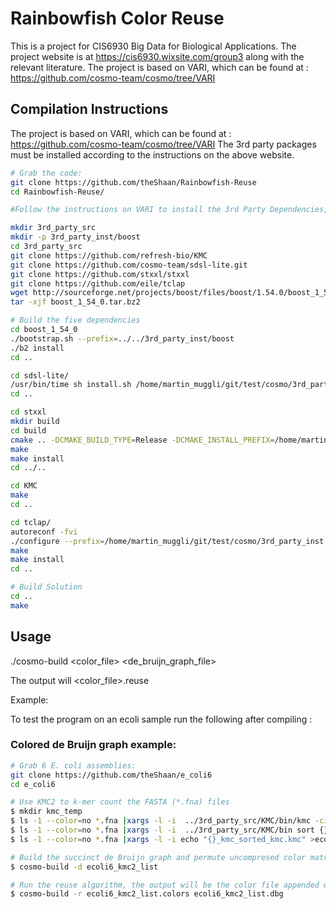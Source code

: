 # Rainbowfish Color Reuse

This is a project for CIS6930 Big Data for Biological Applications.
The project website is at https://cis6930.wixsite.com/group3 along with the relevant literature.
The project is based on VARI, which can be found at : https://github.com/cosmo-team/cosmo/tree/VARI

## Compilation Instructions
The project is based on VARI, which can be found at : https://github.com/cosmo-team/cosmo/tree/VARI
The 3rd party packages must be installed according to the instructions on the above website.

```sh
# Grab the code:
git clone https://github.com/theShaan/Rainbowfish-Reuse
cd Rainbowfish-Reuse/

#Follow the instructions on VARI to install the 3rd Party Dependencies, i.e. -

mkdir 3rd_party_src
mkdir -p 3rd_party_inst/boost
cd 3rd_party_src
git clone https://github.com/refresh-bio/KMC
git clone https://github.com/cosmo-team/sdsl-lite.git
git clone https://github.com/stxxl/stxxl
git clone https://github.com/eile/tclap
wget http://sourceforge.net/projects/boost/files/boost/1.54.0/boost_1_54_0.tar.bz2
tar -xjf boost_1_54_0.tar.bz2

# Build the five dependencies
cd boost_1_54_0
./bootstrap.sh --prefix=../../3rd_party_inst/boost
./b2 install
cd ..

cd sdsl-lite/
/usr/bin/time sh install.sh /home/martin_muggli/git/test/cosmo/3rd_party_inst
cd ..

cd stxxl
mkdir build
cd build
cmake .. -DCMAKE_BUILD_TYPE=Release -DCMAKE_INSTALL_PREFIX=/home/martin_muggli/git/test/cosmo/3rd_party_inst -DBUILD_STATIC_LIBS=ON
make
make install
cd ../..

cd KMC
make
cd ..

cd tclap/
autoreconf -fvi
./configure --prefix=/home/martin_muggli/git/test/cosmo/3rd_party_inst
make
make install
cd ..

# Build Solution
cd ..
make

```

## Usage

./cosmo-build <color_file> <de_bruijn_graph_file>

The output will <color_file>.reuse

Example:

To test the program on an ecoli sample run the following after compiling :

### Colored de Bruijn graph example:
```sh
# Grab 6 E. coli assemblies:
git clone https://github.com/theShaan/e_coli6
cd e_coli6

# Use KMC2 to k-mer count the FASTA (*.fna) files
$ mkdir kmc_temp
$ ls -1 --color=no *.fna |xargs -l -i  ../3rd_party_src/KMC/bin/kmc -ci0 -fm -k32 -cs300 {} {}_kmc kmc_temp
$ ls -1 --color=no *.fna |xargs -l -i  ../3rd_party_src/KMC/bin sort {}_kmc {}_kmc_sorted_kmc.kmc
$ ls -1 --color=no *.fna |xargs -l -i echo "{}_kmc_sorted_kmc.kmc" >ecoli6_kmc2_list

# Build the succinct de Bruijn graph and permute uncompresed color matrix accordingly
$ cosmo-build -d ecoli6_kmc2_list

# Run the reuse algorithm, the output will be the color file appended with .reuse
$ cosmo-build -r ecoli6_kmc2_list.colors ecoli6_kmc2_list.dbg
```
